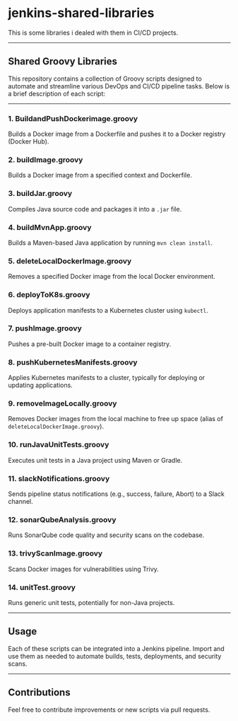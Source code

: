 # jenkins-shared-libraries

This is some libraries i dealed with them in CI/CD projects.

---
## Shared Groovy Libraries 

This repository contains a collection of Groovy scripts designed to automate and streamline various DevOps and CI/CD pipeline tasks. Below is a brief description of each script:

---

### 1. **BuildandPushDockerimage.groovy**

Builds a Docker image from a Dockerfile and pushes it to a Docker registry (Docker Hub).

### 2. **buildImage.groovy**

Builds a Docker image from a specified context and Dockerfile.

### 3. **buildJar.groovy**

Compiles Java source code and packages it into a `.jar` file.

### 4. **buildMvnApp.groovy**

Builds a Maven-based Java application by running `mvn clean install`.

### 5. **deleteLocalDockerImage.groovy**

Removes a specified Docker image from the local Docker environment.

### 6. **deployToK8s.groovy**

Deploys application manifests to a Kubernetes cluster using `kubectl`.

### 7. **pushImage.groovy**

Pushes a pre-built Docker image to a container registry.

### 8. **pushKubernetesManifests.groovy**

Applies Kubernetes manifests to a cluster, typically for deploying or updating applications.

### 9. **removeImageLocally.groovy**

Removes Docker images from the local machine to free up space (alias of `deleteLocalDockerImage.groovy`).

### 10. **runJavaUnitTests.groovy**

Executes unit tests in a Java project using Maven or Gradle.

### 11. **slackNotifications.groovy**

Sends pipeline status notifications (e.g., success, failure, Abort) to a Slack channel.

### 12. **sonarQubeAnalysis.groovy**

Runs SonarQube code quality and security scans on the codebase.

### 13. **trivyScanImage.groovy**

Scans Docker images for vulnerabilities using Trivy.

### 14. **unitTest.groovy**

Runs generic unit tests, potentially for non-Java projects.

---

## Usage

Each of these scripts can be integrated into a Jenkins pipeline. Import and use them as needed to automate builds, tests, deployments, and security scans.

---

## Contributions

Feel free to contribute improvements or new scripts via pull requests.
